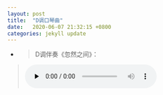 ```yaml
---
layout: post
title:  "D调口琴曲"
date:   2020-06-07 21:32:15 +0800
categories: jekyll update
---
```



+  >  D调伴奏《忽然之间》：
> <audio id="audio" controls="" preload="none"><source id="mp3" src="https://onedrive.gimhoy.com/1drv/aHR0cHM6Ly8xZHJ2Lm1zL3UvcyFBb213UmVFb1J6XzNnc3BmS21YOXJCRGFrNnIzQVE/ZT1qemNTcGU=.mp3"></audio>

